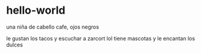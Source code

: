 # hello-world

una niña de cabello cafe, ojos negros



le gustan los tacos y escuchar a zarcort lol 
tiene mascotas y le encantan los dulces
